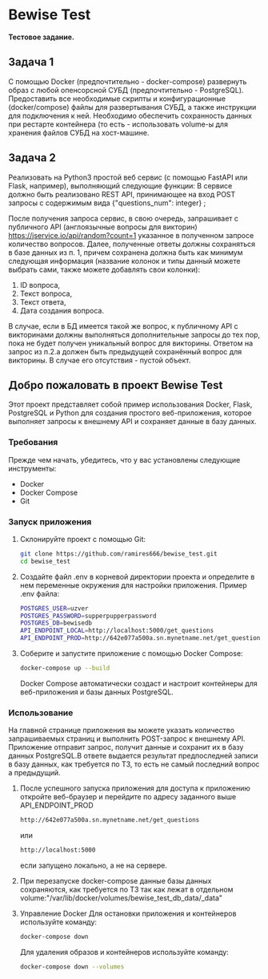# Bewise Test
**Тестовое задание.**

## Задача 1
С помощью Docker (предпочтительно - docker-compose) развернуть образ с любой опенсорсной СУБД (предпочтительно - PostgreSQL). Предоставить все необходимые скрипты и конфигурационные (docker/compose) файлы для развертывания СУБД, а также инструкции для подключения к ней. Необходимо обеспечить сохранность данных при рестарте контейнера (то есть - использовать volume-ы для хранения файлов СУБД на хост-машине.

## Задача 2
Реализовать на Python3 простой веб сервис (с помощью FastAPI или Flask, например), выполняющий следующие функции:
В сервисе должно быть реализовано REST API, принимающее на вход POST запросы с содержимым вида {"questions_num": integer}  ;

После получения запроса сервис, в свою очередь, запрашивает с публичного API (англоязычные вопросы для викторин) https://jservice.io/api/random?count=1 указанное в полученном запросе количество вопросов.
Далее, полученные ответы должны сохраняться в базе данных из п. 1, причем сохранена должна быть как минимум следующая информация (название колонок и типы данный можете выбрать сами, также можете добавлять свои колонки):
1. ID вопроса,
2. Текст вопроса,
3. Текст ответа,
4. Дата создания вопроса.

  В случае, если в БД имеется такой же вопрос, к публичному API с викторинами должны выполняться дополнительные запросы до тех пор, пока не будет получен уникальный вопрос для викторины.
Ответом на запрос из п.2.a должен быть предыдущей сохранённый вопрос для викторины. В случае его отсутствия - пустой объект.

## Добро пожаловать в проект Bewise Test
Этот проект представляет собой пример использования Docker, Flask, PostgreSQL и Python для создания простого веб-приложения, которое выполняет запросы к внешнему API и сохраняет данные в базу данных.

### Требования
Прежде чем начать, убедитесь, что у вас установлены следующие инструменты:
- Docker
- Docker Compose
- Git

### Запуск приложения
1. Склонируйте проект с помощью Git:
   ```bash
   git clone https://github.com/ramires666/bewise_test.git
   cd bewise_test

2. Создайте файл .env в корневой директории проекта и определите в нем переменные окружения для настройки приложения. Пример .env файла:

    ```bash
    POSTGRES_USER=uzver
    POSTGRES_PASSWORD=supperpupperpassword
    POSTGRES_DB=bewisedb
    API_ENDPOINT_LOCAL=http://localhost:5000/get_questions
    API_ENDPOINT_PROD=http://642e077a500a.sn.mynetname.net/get_questions
    ```

3. Соберите и запустите приложение с помощью Docker Compose:
   
   ```bash
   docker-compose up --build
   ```
    Docker Compose автоматически создаст и настроит контейнеры для веб-приложения и базы данных PostgreSQL.


### Использование
  На главной странице приложения вы можете указать количество запрашиваемых страниц и выполнить POST-запрос к внешнему API. Приложение отправит запрос, получит данные и сохранит их в базу данных PostgreSQL.В ответе выдается результат предпоследней записи в базу данных, как требуется по ТЗ, то есть не самый последний вопрос а предыдущий.

1. После успешного запуска приложения для доступа к приложению откройте веб-браузер и перейдите по адресу заданного выше API_ENDPOINT_PROD
   
   ```bash
   http://642e077a500a.sn.mynetname.net/get_questions
    ```
    или
    ```bash
    http://localhost:5000
    ```
    если запущено локально, а не на сервере.
   
2. При перезапуске docker-compose данные базы данных сохраняются, как требуется по ТЗ так как лежат в отдельном volume:"/var/lib/docker/volumes/bewise_test_db_data/_data"

3. Управление Docker
  Для остановки приложения и контейнеров используйте команду:
       
      ```bash
      docker-compose down
    ```
      Для удаления образов и контейнеров используйте команду:
    
    ```bash
    docker-compose down --volumes
    ```
